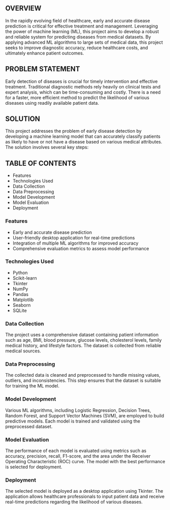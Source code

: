 ## OVERVIEW
In the rapidly evolving field of healthcare, early and accurate disease prediction is critical for effective treatment and management. Leveraging the power of machine learning (ML), this project aims to develop a robust and reliable system for predicting diseases from medical datasets. By applying advanced ML algorithms to large sets of medical data, this project seeks to improve diagnostic accuracy, reduce healthcare costs, and ultimately enhance patient outcomes.
## PROBLEM STATEMENT
 Early detection of diseases is crucial for timely intervention and effective treatment. Traditional diagnostic methods rely heavily on clinical tests and expert analysis, which can be time-consuming and costly. There is a need for a faster, more efficient method to predict the likelihood of various diseases using readily available patient data.
## SOLUTION
This project addresses the problem of early disease detection by developing a machine learning model that can accurately classify patients as likely to have or not have a disease based on various medical attributes. The solution involves several key steps:
## TABLE OF CONTENTS 
* Features
* Technologies Used
* Data Collection
* Data Preprocessing
* Model Development
* Model Evaluation
* Deployment
### Features
* Early and accurate disease prediction
* User-friendly desktop application for real-time predictions
* Integration of multiple ML algorithms for improved accuracy
* Comprehensive evaluation metrics to assess model performance
### Technologies Used
* Python
* Scikit-learn
* Tkinter
* NumPy
* Pandas
* Matplotlib
* Seaborn
* SQLite
### Data Collection
The project uses a comprehensive dataset containing patient information such as age, BMI, blood pressure, glucose levels, cholesterol levels, family medical history, and lifestyle factors. The dataset is collected from reliable medical sources.

### Data Preprocessing
The collected data is cleaned and preprocessed to handle missing values, outliers, and inconsistencies. This step ensures that the dataset is suitable for training the ML model.

### Model Development
Various ML algorithms, including Logistic Regression, Decision Trees, Random Forest, and Support Vector Machines (SVM), are employed to build predictive models. Each model is trained and validated using the preprocessed dataset.

### Model Evaluation
The performance of each model is evaluated using metrics such as accuracy, precision, recall, F1-score, and the area under the Receiver Operating Characteristic (ROC) curve. The model with the best performance is selected for deployment.

### Deployment
The selected model is deployed as a desktop application using Tkinter. The application allows healthcare professionals to input patient data and receive real-time predictions regarding the likelihood of various diseases.
